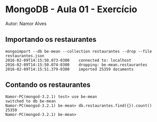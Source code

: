 # MongoDB - Aula 01 - Exercício

Autor: Namor Alves

## Importando os restaurantes

``` shell
mongoimport --db be-mean --collection restaurantes --drop --file restaurantes.json
2016-02-09T14:15:50.073-0300    connected to: localhost
2016-02-09T14:15:50.074-0300    dropping: be-mean.restaurantes
2016-02-09T14:15:51.379-0300    imported 25359 documents
```

## Contando os restaurantes

```
Namor-PC(mongod-3.2.1) test> use be-mean
switched to db be-mean
Namor-PC(mongod-3.2.1) be-mean> db.restaurantes.find({}).count()
25359
Namor-PC(mongod-3.2.1) be-mean>
```
